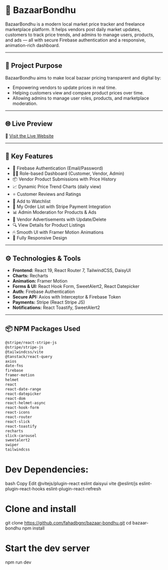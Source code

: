 # 🛒 BazaarBondhu


BazaarBondhu is a modern local market price tracker and freelance marketplace platform. It helps vendors post daily market updates, customers to track price trends, and admins to manage users, products, and ads — all with secure Firebase authentication and a responsive, animation-rich dashboard.

---

## 🎯 Project Purpose

BazaarBondhu aims to make local bazaar pricing transparent and digital by:
- Empowering vendors to update prices in real time.
- Helping customers view and compare product prices over time.
- Allowing admins to manage user roles, products, and marketplace moderation.

---

## 🌐 Live Preview

🧭 [Visit the Live Website](https://bazaar-bondhu.web.app)

---

## 🚀 Key Features

- 🔐 Firebase Authentication (Email/Password)
- 🧑‍💼 Role-based Dashboard (Customer, Vendor, Admin)
- 📦 Vendor Product Submissions with Price History
- 📈 Dynamic Price Trend Charts (daily view)
- ⭐ Customer Reviews and Ratings
- 🧺 Add to Watchlist
- 🧾 My Order List with Stripe Payment Integration
- 📊 Admin Moderation for Products & Ads
- 📣 Vendor Advertisements with Update/Delete
- 🔍 View Details for Product Listings
- 🖱 Smooth UI with Framer Motion Animations
- 🌙 Fully Responsive Design

---

## ⚙ Technologies & Tools

- **Frontend:** React 19, React Router 7, TailwindCSS, DaisyUI
- **Charts:** Recharts
- **Animation:** Framer Motion
- **Forms & UI:** React Hook Form, SweetAlert2, React Datepicker
- **Auth:** Firebase Authentication
- **Secure API:** Axios with Interceptor & Firebase Token
- **Payments:** Stripe (React Stripe JS)
- **Notifications:** React Toastify, SweetAlert2

---

## 📦 NPM Packages Used

```bash
@stripe/react-stripe-js
@stripe/stripe-js
@tailwindcss/vite
@tanstack/react-query
axios
date-fns
firebase
framer-motion
helmet
react
react-date-range
react-datepicker
react-dom
react-helmet-async
react-hook-form
react-icons
react-router
react-slick
react-toastify
recharts
slick-carousel
sweetalert2
swiper
tailwindcss

```

# Dev Dependencies:
bash
Copy
Edit
@vitejs/plugin-react
eslint
daisyui
vite
@eslint/js
eslint-plugin-react-hooks
eslint-plugin-react-refresh



# Clone and install
git clone https://github.com/fahadbgnr/bazaar-bondhu.git
cd bazaar-bondhu
npm install

# Start the dev server
npm run dev
